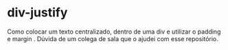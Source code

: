 # div-justify
Como colocar um texto centralizado, dentro de uma div e utilizar o padding e margin .
Dúvida de um colega de sala que o ajudei com esse repositório.
